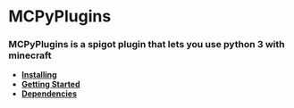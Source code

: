 # MCPyPlugins
### MCPyPlugins is a spigot plugin that lets you use python 3 with minecraft

* [**Installing**](https://github.com/anbcodes/MCPyPlugins/wiki/Installing)
* [**Getting Started**](https://github.com/anbcodes/MCPyPlugins/wiki/Getting-Started)
* [**Dependencies**](https://github.com/anbcodes/MCPyPlugins/wiki/Dependencies)
